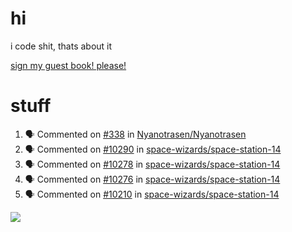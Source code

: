 # hi
i code shit, thats about it

[sign my guest book! please!](https://github.com/Just-a-Unity-Dev/Just-a-Unity-Dev/issues/new?&body=Sign%20my%20guest%20book%20by%20placing%20your%20name%20in%20the%20title,%20how%27d%20you%20get%20to%20this%20page%20and%20why?%20Don%27t%20forget%20you%20have%20an%20entire%20notebook%20in%20your%20hands!)


# stuff
<!--START_SECTION:activity-->
1. 🗣 Commented on [#338](https://github.com/Nyanotrasen/Nyanotrasen/issues/338) in [Nyanotrasen/Nyanotrasen](https://github.com/Nyanotrasen/Nyanotrasen)
2. 🗣 Commented on [#10290](https://github.com/space-wizards/space-station-14/issues/10290) in [space-wizards/space-station-14](https://github.com/space-wizards/space-station-14)
3. 🗣 Commented on [#10278](https://github.com/space-wizards/space-station-14/issues/10278) in [space-wizards/space-station-14](https://github.com/space-wizards/space-station-14)
4. 🗣 Commented on [#10276](https://github.com/space-wizards/space-station-14/issues/10276) in [space-wizards/space-station-14](https://github.com/space-wizards/space-station-14)
5. 🗣 Commented on [#10210](https://github.com/space-wizards/space-station-14/issues/10210) in [space-wizards/space-station-14](https://github.com/space-wizards/space-station-14)
<!--END_SECTION:activity-->

![](https://github-profile-summary-cards.vercel.app/api/cards/profile-details?username=Just-a-Unity-Dev&theme=solarized_dark)
